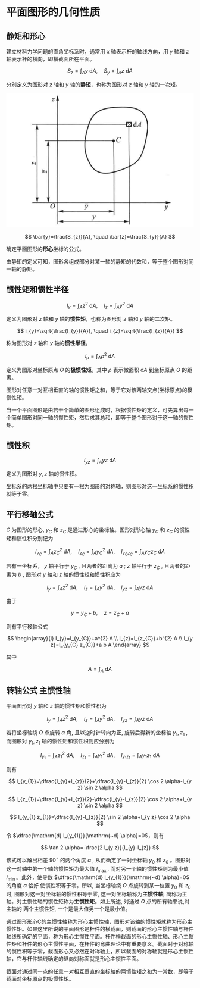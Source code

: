 # 平面图形的几何性质

## 静矩和形心

建立材料力学问题的直角坐标系时，通常用 $x$ 轴表示杆的轴线方向，用 $y$ 轴和 $z$ 轴表示杆的横向，即横截面所在平面。

$$
S_{z}=\int_{A} y \mathrm{~d} A, \quad S_{y}=\int_{A} z \mathrm{~d} A
$$

分别定义为图形对 $z$ 轴和 $y$ 轴的**静矩**，也称为图形对 $z$ 轴和 $y$ 轴的一次矩。


![](PasteImage/2023-04-04-09-02-37.png)


$$
\bar{y}=\frac{S_{z}}{A}, \quad \bar{z}=\frac{S_{y}}{A}
$$

确定平面图形的**形心**坐标的公式。

由静矩的定义可知，图形各组成部分对某一轴的静矩的代数和，等于整个图形对同一轴的静矩。

## 惯性矩和惯性半径

$$
I_{y}=\int_{A} z^{2} \mathrm{~d} A, \quad I_{z}=\int_{A} y^{2} \mathrm{~d} A
$$

定义为图形对 $z$ 轴和 $y$ 轴的**惯性矩**，也称为图形对 $z$ 轴和 $y$ 轴的二次矩。


$$
i_{y}=\sqrt{\frac{I_{y}}{A}}, \quad i_{z}=\sqrt{\frac{I_{z}}{A}}
$$

称为图形对 $z$ 轴和 $y$ 轴的**惯性半径**。

$$
I_{\mathrm{p}}=\int_{A} \rho^{2} \mathrm{~d} A
$$

定义为图形对坐标原点 $O$ 的**极惯性矩**。其中 $\rho$ 表示微面积 $\mathrm{d} A$ 到坐标原点 $O$ 的距离。


图形对任意一对互相垂直的轴的惯性矩之和，等于它对该两轴交点(坐标原点)的极惯性矩。


当一个平面图形是由若干个简单的图形组成时，根据惯性矩的定义，可先算出每一个简单图形对同一轴的惯性矩，然后求其总和，即等于整个图形对于这一轴的惯性矩。

## 惯性积

$$
I_{y z}=\int_{A} y z \mathrm{~d} A
$$

定义为图形对 $y,z$ 轴的惯性积。

坐标系的两根坐标轴中只要有一根为图形的对称轴，则图形对这一坐标系的惯性积就等于零。

## 平行移轴公式

$C$  为图形的形心,  $y_{C}$  和  $z_{C}$  是通过形心的坐标轴。图形对形心轴  $y_{C}$  和  $z_{C}$  的惯性矩和惯性积分别记为

$$
I_{y_{C}}=\int_{A} z_{C}^{2} \mathrm{~d} A, \quad I_{z_{C}}=\int_{A} y_{C}^{2} \mathrm{~d} A, \quad I_{y_{C} z_{C}}=\int_{A} y_{C} z_{C} \mathrm{~d} A
$$

若有一坐标系，  $y$  轴平行于  $y_{C}$ , 且两者的距离为  $a$ ; $z$  轴平行于  $z_{C}$ , 且两者的距离为  $b$ , 图形对  $y$  轴和  $z$  轴的惯性矩和惯性积应为

$$
I_{y}=\int_{A} z^{2} \mathrm{~d} A, \quad I_{z}=\int_{A} y^{2} \mathrm{~d} A, \quad I_{y z}=\int_{A} y z \mathrm{~d} A
$$

由于

$$
y=y_{C}+b, \quad z=z_{C}+a
$$

则有平行移轴公式

$$
\begin{array}{l}
I_{y}=I_{y_{C}}+a^{2} A \\
I_{z}=I_{z_{C}}+b^{2} A \\
I_{y z}=I_{y_{C} z_{C}}+a b A
\end{array}
$$

其中

$$
A = \int_{A} \mathrm{~d} A
$$


## 转轴公式 主惯性轴

平面图形对 $y$ 轴和 $z$ 轴的惯性矩和惯性积为

$$
I_{y}=\int_{A} z^{2} \mathrm{~d} A, \quad I_{z}=\int_{A} y^{2} \mathrm{~d} A, \quad I_{y z}=\int_{A} y z \mathrm{~d} A
$$

若将坐标轴绕  $O$  点旋转  $\alpha$  角, 且以逆时针转向为正, 旋转后得新的坐标轴  $y_{1}, z_{1}$ , 而图形对  $y_{1}, z_{1}$  轴的惯性矩和惯性积则应分别为

$$
I_{y_{1}}=\int_{A} z_{1}^{2} \mathrm{~d} A, \quad I_{z_{1}}=\int_{A} y_{1}^{2} \mathrm{~d} A, \quad I_{y_{1} z_{1}}=\int_{A} y_{1} z_{1} \mathrm{~d} A
$$

则有

$$
I_{y_{1}}=\dfrac{I_{y}+I_{z}}{2}+\dfrac{I_{y}-I_{z}}{2} \cos 2 \alpha-I_{y z} \sin 2 \alpha
$$

$$
I_{z_{1}}=\dfrac{I_{y}+I_{z}}{2}-\dfrac{I_{y}-I_{z}}{2} \cos 2 \alpha+I_{y z} \sin 2 \alpha
$$

$$
I_{y_{1} z_{1}}=\dfrac{I_{y}-I_{z}}{2} \sin 2 \alpha+I_{y z} \cos 2 \alpha
$$


令 $\dfrac{\mathrm{d} I_{y_{1}}}{\mathrm{~d} \alpha}=0$，则有

$$
\tan 2 \alpha=-\frac{2 I_{y z}}{I_{y}-I_{z}}
$$

该式可以解出相差  $90^{\circ}$  的两个角度  $\alpha$ , 从而确定了一对坐标轴  $y_{0}$  和  $z_{0}$  。图形对这一对轴中的一个轴的惯性矩为最大值  $I_{\text {max }}$ , 而对另一个轴的惯性矩则为最小值  $I_{\text {min }}$  。此外，使导数  $\dfrac{\mathrm{d} I_{y_{1}}}{\mathrm{~d} \alpha}=0$  的角度  $\alpha$  恰好 使惯性积等于零。所以, 当坐标轴绕  $O$  点旋转到某一位置  $y_{0}$  和  $z_{0}$  时, 图形对这一对坐标轴的惯性积等于零, 这一对坐标轴称为**主惯性轴**, 简称为主轴。对主惯性轴的惯性矩称为**主惯性矩**。如上所述, 对通过  $O$  点的所有轴来说,对主轴的 两个主惯性矩, 一个是最大值另一个是最小值。

通过图形形心C的主惯性轴称为形心主惯性轴，图形对该轴的惯性矩就称为形心主惯性矩。如果这里所说的平面图形是杆件的横截面，则截面的形心主惯性轴与杆件轴线所确定的平面，称为形心主惯性平面。杆件横截面的形心主惯性轴、形心主惯性矩和杆件的形心主惯性平面，在杆件的弯曲理论中有重要意义。截面对于对称轴的惯性积等于零，截面形心又必然在对称轴上，所以截面的对称轴就是形心主惯性轴，它与杆件轴线确定的纵向对称面就是形心主惯性平面。

截面对通过同一点的任意一对相互垂直的坐标轴的两惯性矩之和为一常数，即等于截面对坐标原点的极惯性矩。

